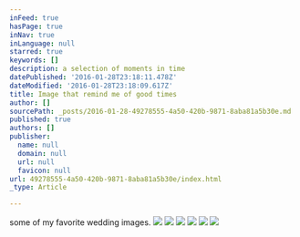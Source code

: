```yaml
---
inFeed: true
hasPage: true
inNav: true
inLanguage: null
starred: true
keywords: []
description: a selection of moments in time
datePublished: '2016-01-28T23:18:11.478Z'
dateModified: '2016-01-28T23:18:09.617Z'
title: Image that remind me of good times
author: []
sourcePath: _posts/2016-01-28-49278555-4a50-420b-9871-8aba81a5b30e.md
published: true
authors: []
publisher:
  name: null
  domain: null
  url: null
  favicon: null
url: 49278555-4a50-420b-9871-8aba81a5b30e/index.html
_type: Article

---
```

some of my favorite wedding images.
![](https://the-grid-user-content.s3-us-west-2.amazonaws.com/1d799711-7c8b-4936-92d0-1cc4e5cc11ff.jpg)
![](https://the-grid-user-content.s3-us-west-2.amazonaws.com/b17b0dff-24aa-4d98-8fae-ae29dbd46bdb.jpg)
![](https://the-grid-user-content.s3-us-west-2.amazonaws.com/8cf9937e-4136-4c14-b28e-26d2e7c49478.jpg)
![](https://s3-us-west-2.amazonaws.com/the-grid-img/p/271d434aa30b6fdc3dbbf66cfaa655a0991f1c6e.jpg)
![](https://the-grid-user-content.s3-us-west-2.amazonaws.com/d648761d-b2b6-4105-b13f-6e85eaa871ef.jpg)
![](https://the-grid-user-content.s3-us-west-2.amazonaws.com/20cfe7dd-67d2-436e-a19b-8a58856ab34c.jpg)